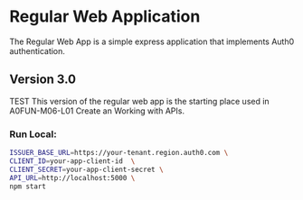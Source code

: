 # Regular Web Application

The Regular Web App is a simple express application that implements Auth0 authentication.

## Version 3.0
TEST
This version of the regular web app is the starting place used in A0FUN-M06-L01 Create an Working with APIs.

### Run Local:

```bash
ISSUER_BASE_URL=https://your-tenant.region.auth0.com \
CLIENT_ID=your-app-client-id  \
CLIENT_SECRET=your-app-client-secret \
API_URL=http://localhost:5000 \
npm start
```
